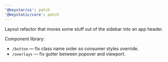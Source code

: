 ```yaml
---
'@keystar/ui': patch
'@keystatic/core': patch
---
```


Layout refactor that moves some stuff out of the sidebar into an app header.

Component library:

- `/button` — fix class name order so consumer styles override.
- `/overlays` — fix gutter between popover and viewport.
